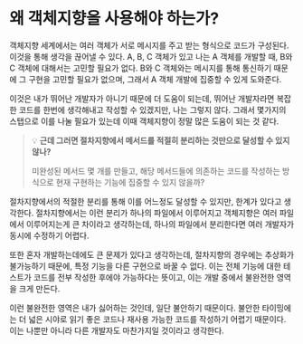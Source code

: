 # 왜 객체지향을 사용해야 하는가?

객체지향 세계에서는 여러 객체가 서로 메시지를 주고 받는 형식으로 코드가 구성된다.
이것을 통해 생각을 끊어낼 수 있다. A, B, C 객체가 있고 나는 A 객체를 개발할 때, B와 C 객체에 대해서는 고민할 필요가 없다. B와 C 객체와는 메시지를 통해 통신하기 때문에 그 구현을 고민할 필요가 없으며, 그래서 A 객체 개발에 집중할 수 있게 도와준다.

이것은 내가 뛰어난 개발자가 아니기 때문에 더 도움이 되는데, 뛰어난 개발자라면 복잡한 코드를 한번에 생각해내고 작성할 수 있겠지만, 나는 그렇지 않다. 그래서 몇가지의 스탭으로 이를 나눌 필요가 있는데 이때 객체지향이 정말 많은 도움이 되는 것 같다.

> 💡
> **근데 그러면 절차지향에서 메서드를 적절히 분리하는 것만으로 달성할 수 있지 않나?**
> 
> 미완성된 메서드 몇 개를 만들고, 해당 메서드들에 의존하는 코드를 작성하는 방식으로 현재 구현하는 기능에 집중할 수 있지 않을까?

절차지향에서의 적절한 분리를 통해 이를 어느정도 달성할 수 있지만, 한계가 있다고 생각한다.
절차지향에서는 이런 분리가 하나의 파일에서 이루어지고 객체지향은 여러 파일에서 이루어지는게 큰 차이라고 생각하는데, 하나의 파일에서 분리한다면 여러 개발자가 동시에 수정하기 어렵다.

또한 혼자 개발하는데에도 큰 문제가 있다고 생각하는데, 절차지향의 경우에는 추상화가 불가능하기 때문에, 특정 기능을 다른 구현으로 바꿀 수 없다. 이는 전체 기능에 대한 테스트가 코드를 전부 작성한 후에야 가능하다는 뜻이고, 이는 개발 중에서 불완전한 영역을 크게 만든다.

이런 불완전한 영역은 내가 싫어하는 것인데, 일단 불안하기 때문이다. 불안한 타이밍에는 더 넓은 시야로 읽기 좋은 코드나 재사용 가능한 코드를 작성하기 어렵기 때문이다. 이는 나뿐만 아니라 다른 개발자도 마찬가지일 것이라고 생각한다.